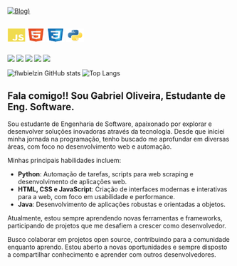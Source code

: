[![Blog](https://img.shields.io/website?label=Portfolio-flwbielzin&style=for-the-badge&url=https://portfolioflwbielzin.netlify.app))](https://portfolioflwbielzin.netlify.app/)
<div style="display: inline_block"><br>
  <img align="center" alt="GB-Js" height="30" width="40" src="https://raw.githubusercontent.com/devicons/devicon/master/icons/javascript/javascript-plain.svg">
  <img align="center" alt="GB-HTML" height="30" width="40" src="https://raw.githubusercontent.com/devicons/devicon/master/icons/html5/html5-original.svg">
  <img align="center" alt="GB-CSS" height="30" width="40" src="https://raw.githubusercontent.com/devicons/devicon/master/icons/css3/css3-original.svg">
  <img align="center" alt="GB-Python" height="30" width="40" src="https://raw.githubusercontent.com/devicons/devicon/master/icons/python/python-original.svg">
 
</div>
  
  ##
 
<div> 
 
  <a href="https://instagram.com/flwbielzin" target="_blank"><img src="https://img.shields.io/badge/-Instagram-%23E4405F?style=for-the-badge&logo=instagram&logoColor=white" target="_blank"></a>
 	<a href="https://www.twitch.tv/flwbielzinn" target="_blank"><img src="https://img.shields.io/badge/Twitch-9146FF?style=for-the-badge&logo=twitch&logoColor=white" target="_blank"></a>
 <a href="https://discord.gg/wagxzStdcR" target="_blank"><img src="https://img.shields.io/badge/Discord-7289DA?style=for-the-badge&logo=discord&logoColor=white" target="_blank"></a> 
  <a href = "mailto:flwbielzin@gmail.com"><img src="https://img.shields.io/badge/-Gmail-%23333?style=for-the-badge&logo=gmail&logoColor=white" target="_blank"></a>
  <a href="https://www.linkedin.com/in/flwbielzin/" target="_blank"><img src="https://img.shields.io/badge/-LinkedIn-%230077B5?style=for-the-badge&logo=linkedin&logoColor=white" target="_blank"></a> 
  
</div>

![flwbielzin GitHub stats](https://github-readme-stats.vercel.app/api?username=flwbielzin&show_icons=true&theme=radical)
![Top Langs](https://github-readme-stats.vercel.app/api/top-langs/?username=flwbielzin&hide_progress=true)



## Fala comigo!! Sou Gabriel Oliveira, Estudante de Eng. Software.

Sou estudante de Engenharia de Software, apaixonado por explorar e desenvolver soluções inovadoras através da tecnologia. Desde que iniciei minha jornada na programação, tenho buscado me aprofundar em diversas áreas, com foco no desenvolvimento web e automação. 

Minhas principais habilidades incluem:

- **Python**: Automação de tarefas, scripts para web scraping e desenvolvimento de aplicações web.
- **HTML, CSS e JavaScript**: Criação de interfaces modernas e interativas para a web, com foco em usabilidade e performance.
- **Java**: Desenvolvimento de aplicações robustas e orientadas a objetos.
  
Atualmente, estou sempre aprendendo novas ferramentas e frameworks, participando de projetos que me desafiem a crescer como desenvolvedor.

Busco colaborar em projetos open source, contribuindo para a comunidade enquanto aprendo. Estou aberto a novas oportunidades e sempre disposto a compartilhar conhecimento e aprender com outros desenvolvedores.


